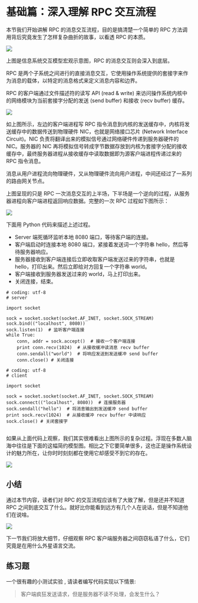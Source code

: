 # 基础篇：深入理解 RPC 交互流程

本节我们开始讲解 RPC 的消息交互流程，目的是搞清楚一个简单的 RPC 方法调用背后究竟发生了怎样复杂曲折的故事，以看透 RPC 的本质。

![](https://user-gold-cdn.xitu.io/2018/6/5/163cf789da84cb53?w=869&h=133&f=png&s=9766)

上图是信息系统交互模型宏观示意图，RPC 的消息交互则会深入到底层。

RPC 是两个子系统之间进行的直接消息交互，它使用操作系统提供的套接字来作为消息的载体，以特定的消息格式来定义消息内容和边界。

RPC 的客户端通过文件描述符的读写 API (read & write) 来访问操作系统内核中的网络模块为当前套接字分配的发送 (send buffer) 和接收 (recv buffer) 缓存。

![](https://user-gold-cdn.xitu.io/2018/5/31/163b4dcf06e0a780?w=865&h=471&f=png&s=40786)

如上图所示，左边的客户端进程写 RPC 指令消息到内核的发送缓存中，内核将发送缓存中的数据传送到物理硬件 NIC，也就是网络接口芯片 (Network Interface Circuit)。NIC 负责将翻译出来的模拟信号通过网络硬件传递到服务器硬件的 NIC。服务器的 NIC 再将模拟信号转成字节数据存放到内核为套接字分配的接收缓存中，最终服务器进程从接收缓存中读取数据即为源客户端进程传递过来的 RPC 指令消息。

消息从用户进程流向物理硬件，又从物理硬件流向用户进程，中间还经过了一系列的路由网关节点。

上图呈现的只是 RPC 一次消息交互的上半场，下半场是一个逆向的过程，从服务器进程向客户端进程返回响应数据。完整的一次 RPC 过程如下图所示：

![](https://user-gold-cdn.xitu.io/2018/10/17/166802bd272e86a2?w=811&h=432&f=png&s=50907)

下面用 Python 代码来描述上述过程。

*   Server 端死循环监听本地 8080 端口，等待客户端的连接。
*   客户端启动时连接本地 8080 端口，紧接着发送词一个字符串 hello，然后等待服务器响应。
*   服务器接收到客户端连接后立即收取客户端发送过来的字符串，也就是 hello，打印出来。然后立即给对方回复一个字符串 world。
*   客户端接收到服务器发送过来的 world，马上打印出来。
*   关闭连接，结束。

```
# coding: utf-8
# server

import socket

sock = socket.socket(socket.AF_INET, socket.SOCK_STREAM)
sock.bind(("localhost", 8080))
sock.listen(1)  # 监听客户端连接
while True:
    conn, addr = sock.accept()  # 接收一个客户端连接
    print conn.recv(1024)  # 从接收缓冲读消息 recv buffer
    conn.sendall("world")  # 将响应发送到发送缓冲 send buffer
    conn.close() # 关闭连接

# coding: utf-8
# client

import socket

sock = socket.socket(socket.AF_INET, socket.SOCK_STREAM)
sock.connect(("localhost", 8080))  # 连接服务器
sock.sendall("hello")  # 将消息输出到发送缓冲 send buffer
print sock.recv(1024)  # 从接收缓冲 recv buffer 中读响应
sock.close() # 关闭套接字


```

如果从上面代码上观察，我们其实很难看出上图所示的复杂过程。浮现在多数人脑海中往往是下面的这幅简约模型图。相比之下它要简单很多，这也正是操作系统设计的魅力所在，让你时时刻刻都在使用它却感受不到它的存在。

![](https://user-gold-cdn.xitu.io/2018/5/31/163b4e36daa5cc79?w=533&h=187&f=png&s=14580)

## 小结

通过本节内容，读者们对 RPC 的交互流程应该有了大致了解，但是还并不知道 RPC 之间到底交互了什么。就好比你能看到远方有几个人在说话，但是不知道他们在说啥。

![](https://user-gold-cdn.xitu.io/2018/5/19/163760c75f77399c?w=150&h=150&f=jpeg&s=6950)

下一节我们将放大细节，仔细观察 RPC 客户端服务器之间窃窃私语了什么，它们究竟是在用什么外星语言交流。

## 练习题

一个很有趣的小测试实验 , 请读者编写代码实现以下情景:

> 客户端疯狂发送请求，但是服务器不读不处理，会发生什么？